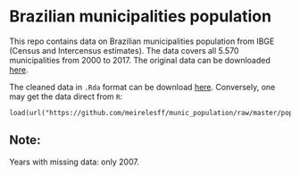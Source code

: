 # Brazilian municipalities population

This repo contains data on Brazilian municipalities population from IBGE (Census and Intercensus estimates). The data covers all 5.570 municipalities from 2000 to 2017. The original data can be downloaded [here](https://sidra.ibge.gov.br/home/pimpfbr/brasil).

The cleaned data in `.Rda` format can be download [here](https://github.com/meirelesff/munic_population/raw/master/pop_ibge_2000_2017.Rda). Conversely, one may get the data direct from `R`:

```
load(url("https://github.com/meirelesff/munic_population/raw/master/pop_ibge_2000_2017.Rda"))
```

## Note:

Years with missing data: only 2007.

